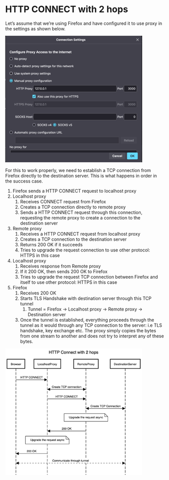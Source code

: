 # HTTP CONNECT with 2 hops

Let’s assume that we’re using Firefox and have configured it to use proxy in the settings as shown below.

<img src="/assets/images/firefox_proxy.png" height="400"  alt="firefox-proxy"/>

For this to work properly, we need to establish a TCP connection from Firefox directly to the destination server. This is what happens in order in the success case.

1. Firefox sends a HTTP CONNECT request to localhost proxy
2. Localhost proxy
    1. Receives CONNECT request from Firefox
    2. Creates a TCP connection directly to remote proxy
    3. Sends a HTTP CONNECT request through this connection, requesting the remote proxy to create a connection to the destination server
3. Remote proxy
    1. Receives a HTTP CONNECT request from localhost proxy
    2. Creates a TCP connection to the destination server
    3. Returns 200 OK if it succeeds
    4. Tries to upgrade the request connection to use other protocol: HTTPS in this case
4. Localhost proxy
    1. Receives response from Remote proxy
    2. If it 200 OK, then sends 200 OK to Firefox
    3. Tries to upgrade the request TCP connection between Firefox and itself to use other protocol: HTTPS in this case
5. Firefox
    1. Receives 200 OK
    2. Starts TLS Handshake with destination server through this TCP tunnel
        1. Tunnel = Firefox → Localhost proxy → Remote proxy → Destination server
    3. Once the tunnel is established, everything proceeds through the tunnel as it would through any TCP connection to the server: i.e TLS handshake, key exchange etc. The proxy simply copies the bytes from one stream to another and does not try to interpret any of these bytes.


<img src="/assets/images/http_connect.png" height="400"  alt="http-connect"/>
